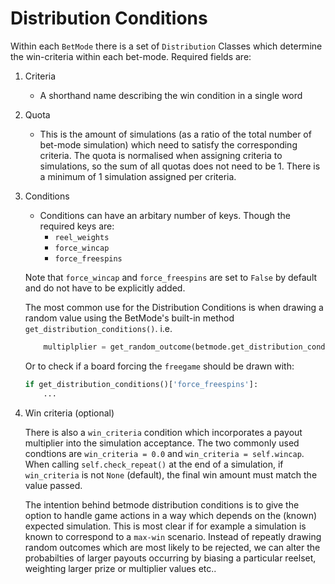# Distribution Conditions

Within each `BetMode` there is a set of `Distribution` Classes which determine the win-criteria within each bet-mode. Required fields are:

1. Criteria
    * A shorthand name describing the win condition in a single word
2. Quota
    * This is the amount of simulations (as a ratio of the total number of bet-mode simulation) which need to satisfy the corresponding criteria. The quota is normalised when assigning criteria to simulations, so the sum of all quotas does not need to be 1. There is a minimum of 1 simulation assigned per criteria.
3. Conditions
    * Conditions can have an arbitary number of keys. Though the required keys are:
        * `reel_weights` 
        * `force_wincap`
        * `force_freespins`

    Note that `force_wincap` and `force_freespins` are set to `False` by default and do not have to be explicitly added.
    
    The most common use for the Distribution Conditions is when drawing a random value using the BetMode's built-in method `get_distribution_conditions()`. i.e.
    ```python
        multiplplier = get_random_outcome(betmode.get_distribution_conditions()['mult_values'])
    ```
    Or to check if a board forcing the `freegame` should be drawn with:
    ```python
    if get_distribution_conditions()['force_freespins']:
        ...
    ```

4. Win criteria (optional)

    
    There is also a `win_criteria` condition which incorporates a payout multiplier into the simulation acceptance. The two commonly used condtions are `win_criteria = 0.0` and `win_criteria = self.wincap`. When calling `self.check_repeat()` at the end of a simulation, if `win_criteria` is not `None` (default), the final win amount must match the value passed. 

    The intention behind betmode distribution conditions is to give the option to handle game actions in a way which depends on the (known) expected simulation. This is most clear if for example a simulation is known to correspond to a `max-win` scenario. Instead of repeatly drawing random outcomes which are most likely to be rejected, we can alter the probabilties of larger payouts occurring by biasing a particular reelset, weighting larger prize or multiplier values etc..